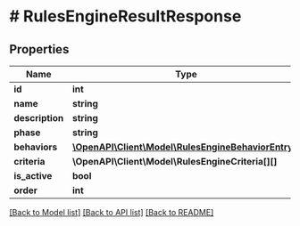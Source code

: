 # # RulesEngineResultResponse

## Properties

Name | Type | Description | Notes
------------ | ------------- | ------------- | -------------
**id** | **int** |  |
**name** | **string** |  |
**description** | **string** |  | [optional]
**phase** | **string** |  |
**behaviors** | [**\OpenAPI\Client\Model\RulesEngineBehaviorEntry[]**](RulesEngineBehaviorEntry.md) |  | [optional]
**criteria** | **\OpenAPI\Client\Model\RulesEngineCriteria[][]** |  |
**is_active** | **bool** |  |
**order** | **int** |  |

[[Back to Model list]](../../README.md#models) [[Back to API list]](../../README.md#endpoints) [[Back to README]](../../README.md)
